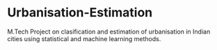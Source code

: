 # Urbanisation-Estimation
M.Tech Project on clasification and estimation of urbanisation in Indian cities using statistical and machine learning methods.
